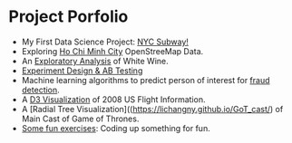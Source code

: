 
# Project Porfolio
* My First Data Science Project: [NYC Subway!](http://lichangny.github.io/NYC_subway/)
* Exploring [Ho Chi Minh City](http://lichangny.github.io/MongoDB_OpenStreetMap/) OpenStreeMap Data.
* An [Exploratory Analysis](http://lichangny.github.io/White-Wine-Analysis/) of White Wine.
* [Experiment Design & AB Testing](http://lichangny.github.io/AB_Testing/) 
* Machine learning algorithms to predict person of interest for [fraud detection](http://lichangny.github.io/Eron_Fraud/).
* A [D3 Visualization](http://lichangny.github.io/US_Flight_2008/) of 2008 US Flight Information.
* A [Radial Tree Visualization]((https://lichangny.github.io/GoT_cast/) of Main Cast of Game of Thrones. 
* [Some fun exercises](http://lichangny.github.io/fun_projects/): Coding up something for fun.
